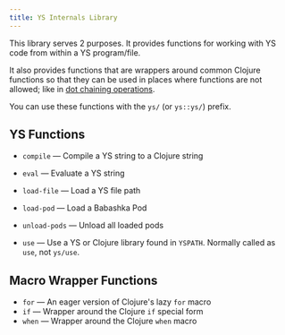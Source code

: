 ```yaml
---
title: YS Internals Library
---
```


This library serves 2 purposes.
It provides functions for working with YS code from within a YS program/file.

It also provides functions that are wrappers around common Clojure functions so
that they can be used in places where functions are not allowed; like in [dot
chaining operations](chain.md).

You can use these functions with the `ys/` (or `ys::ys/`) prefix.


## YS Functions

* `compile` — Compile a YS string to a Clojure string

* `eval` — Evaluate a YS string

* `load-file` — Load a YS file path

* `load-pod` — Load a Babashka Pod

* `unload-pods` — Unload all loaded pods

* `use` — Use a YS or Clojure library found in `YSPATH`.
  Normally called as `use`, not `ys/use`.


## Macro Wrapper Functions

* `for` — An eager version of Clojure's lazy `for` macro
* `if` — Wrapper around the Clojure `if` special form
* `when` — Wrapper around the Clojure `when` macro
